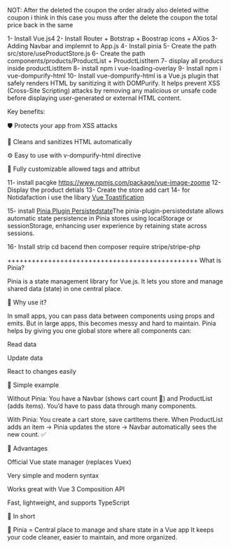 
NOT: After the deleted the coupon the order alrady also deleted withe coupon i think in this case  you muss after the delete the coupon the total price back in the same 

1- Install Vue.js4
2- Install Router + Botstrap + Boostrap icons +  AXios
3- Adding Navbar and implemnt to App.js
4- Install pinia
5- Create the  path src/store/useProductStore.js
6- Create the  path components/products/ProductList + ProudctListItem
7- display all producs inside productListItem
8- install npm i vue-loading-overlay
9- Install npm i vue-dompurify-html
10- Install vue-dompurify-html is a Vue.js plugin that safely renders HTML by sanitizing it with DOMPurify.
It helps prevent XSS (Cross-Site Scripting) attacks by removing any malicious or unsafe code before displaying user-generated or external HTML content.

Key benefits:

🛡️ Protects your app from XSS attacks

🧹 Cleans and sanitizes HTML automatically

⚙️ Easy to use with v-dompurify-html directive

🔧 Fully customizable allowed tags and attribut

11- install pacgke https://www.npmjs.com/package/vue-image-zoome
12- Display the product detials
13- Create the store add cart 
14- for Notidafaction i use the libary [Vue Toastification](https://github.com/Maronato/vue-toastification)



15- install [Pinia Plugin Persistedstate](https://www.npmjs.com/package/pinia-plugin-persistedstate)The pinia-plugin-persistedstate allows automatic state persistence in Pinia stores using localStorage or sessionStorage, enhancing user experience by retaining state across sessions.

16- Install strip cd bacend then composer require stripe/stripe-php








+++++++++++++++++++++++++++++++++++++++++++++++
What is Pinia?

Pinia is a state management library for Vue.js.
It lets you store and manage shared data (state) in one central place.

🔹 Why use it?

In small apps, you can pass data between components using props and emits.
But in large apps, this becomes messy and hard to maintain.
Pinia helps by giving you one global store where all components can:

Read data

Update data

React to changes easily

🔹 Simple example

Without Pinia:
You have a Navbar (shows cart count 🛒) and ProductList (adds items).
You’d have to pass data through many components.

With Pinia:
You create a cart store, save cartItems there.
When ProductList adds an item → Pinia updates the store → Navbar automatically sees the new count. ✅

🔹 Advantages

Official Vue state manager (replaces Vuex)

Very simple and modern syntax

Works great with Vue 3 Composition API

Fast, lightweight, and supports TypeScript

🔹 In short

🧠 Pinia = Central place to manage and share state in a Vue app
It keeps your code cleaner, easier to maintain, and more organized.